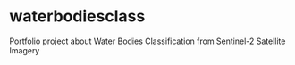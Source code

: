 # waterbodiesclass
Portfolio project about Water Bodies Classification from Sentinel-2 Satellite Imagery 
